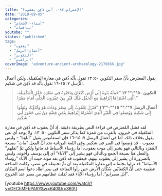 ```yaml
---
title: "الإعتراض ٠٨٣، أين دُفِنَ يعقوب؟"
date: "2019-09-05"
categories: 
  - "أسماء-الأشخاص"
  - "تناقضات"
youtube: ""
status: "published"
tags: 
  - "يعقوب"
  - "أعمال-الرسل"
  - "التكوين"
  - "ابراهيم"
coverImage: "adventure-ancient-archaeology-2179666.jpg"
---
```


يقول المعترض بأنَّ سفر التكوين ٥٠: ١٣ تقول بأنَّه دُفن في مغارة المكفيلة، ولكن أعمال الرُّسل ٧: ١٥\-١٦ تقول بأنَّه قد دُفِنَ في شكيم.

> **التكوين** **٥٠****:** **١٣** ”حَمَلَهُ بَنُوهُ إِلَى أَرْضِ كَنْعَانَ وَدَفَنُوهُ فِي مَغَارَةِ حَقْلِ الْمَكْفِيلَةِ، الَّتِي اشْتَرَاهَا إِبْرَاهِيمُ مَعَ الْحَقْلِ مُلْكَ قَبْرٍ مِنْ عِفْرُونَ الْحِثِّيِ أَمَامَ مَمْرَا.“
> 
> **أعمال** **الرسل** **٧****:** **١٥****\-****١٦** ”فَنَزَلَ يَعْقُوبُ إِلَى مِصْرَ وَمَاتَ هُوَ وَآبَاؤُنَا، ونُقِلُوا إِلَى شَكِيمَ وَوُضِعُوا فِي الْقَبْرِ الَّذِي اشْتَرَاهُ إِبْرَاهِيمُ بِثَمَنٍ فِضَّةٍ مِنْ بَنِي حَمُورَ أَبِي شَكِيمَ.“

لقد فشل المُعترض في قراءة النص بطريقة دقيقة. إذ أنَّ يعقوب قد دُفِنَ في مغارة المكفيلة في حَبرون، بالقرب من مَمرَة كما يذكر سفر التكوين ٥٠: ١٣. ولا يوجد أي نص يقول بخلاف ذلك. أما في أعمال الرسل ٧: ١٥\-١٦ فإن استفانوس يقول ”أباؤنا“ - وليس يعقوب - قد وُضِعوا في القبر في شكيم. وفي اللغة اليونانية نجد أنَّ الفعل ”مات“ بصيغة المُفرَد وبالتالي فهو يشير إلى موت يعقوب، أما رؤساء الأسباط قد ماتوا ولكن تمَّ ”نقلهم“ والفعل هنا بصيغة الجمع وبالتالي فهو يشير إلى ”الآباء“ أي إلى يوسف وأُخوته، وليس بالضرورة أن يشير إلى يعقوب بينهم. فيعقوب قد دُفن بعد موته حيث أن الآباء ”رؤساء الأسباط“ قد نزلوا بجثمانه إلى مغارة المكفيلة بعد أن تمَّ تحنيطه في مصر، وكانت المناحة عظيمة حتى أنَّ الكنعايّين سُكَّان الأرض حين رأوا المناحة في بيدر آطاد دعوا اسم المكان ”آبل مصرايم“. أما رؤساء الآباء فقد نُقلت عظامهم من مصر عند الخروج.

\[youtube https://www.youtube.com/watch?v=GEChMFbPARY&w=640&h=360\]
